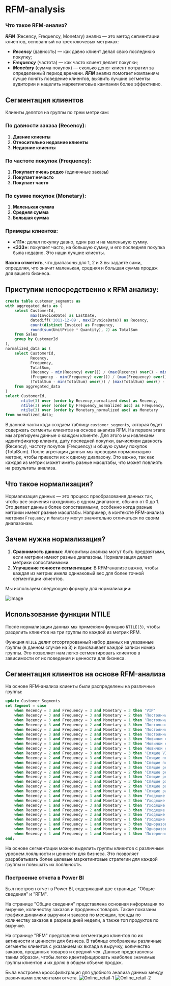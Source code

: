# RFM-analysis

### Что такое RFM-анализ?

***RFM*** (Recency, Frequency, Monetary) анализ — это метод сегментации клиентов, основанный на трех ключевых метриках:
-	***Recency*** (давность) — как давно клиент делал свою последнюю покупку;
-	***Frequency*** (частота) — как часто клиент делает покупки;
-	***Monetary*** (сумма покупок) — сколько денег клиент потратил за определенный период времени.
***RFM*** анализ помогает компаниям лучше понять поведение клиентов, выявить лучшие сегменты аудитории и нацелить маркетинговые кампании более эффективно.

## Сегментация клиентов

Клиенты делятся на группы по трем метрикам:

### По давности заказа (Recency):
1. **Давние клиенты**
2. **Относительно недавние клиенты**
3. **Недавние клиенты**

### По частоте покупок (Frequency):
1. **Покупает очень редко** (единичные заказы)
2. **Покупает нечасто**
3. **Покупает часто**

### По сумме покупок (Monetary):
1. **Маленькая сумма**
2. **Средняя сумма**
3. **Большая сумма**

### Примеры клиентов:
- **«111»**: делал покупку давно, один раз и на маленькую сумму.
- **«333»**: покупает часто, на большую сумму, и его последняя покупка была недавно. Это наши лучшие клиенты.

**Важно отметить**, что диапазоны для 1, 2 и 3 вы задаете сами, определяя, что значит маленькая, средняя и большая сумма продаж для вашего бизнеса.

## Приступим непосредственно к RFM анализу:

```sql
create table customer_segments as
with aggregated_data as (
    select CustomerId,
           max(InvoiceDate) as LastDate,
           datediff('2011-12-09', max(InvoiceDate)) as Recency,
           count(distinct Invoice) as Frequency,
           round(sum(UnitPrice * Quantity), 2) as TotalSum
    from Sales
    group by CustomerId
),
normalized_data as (
    select CustomerId,
           Recency,
           Frequency,
           TotalSum,
           (Recency - min(Recency) over()) / (max(Recency) over() - min(Recency) over()) as Recency_normalized,
           (Frequency - min(Frequency) over()) / (max(Frequency) over() - min(Frequency) over()) as Frequency_normalized,
           (TotalSum - min(TotalSum) over()) / (max(TotalSum) over() - min(TotalSum) over()) as Monetary_normalized
    from aggregated_data
)
select CustomerId,
       ntile(3) over (order by Recency_normalized desc) as Recency,
       ntile(3) over (order by Frequency_normalized asc) as Frequency,
       ntile(3) over (order by Monetary_normalized asc) as Monetary
from normalized_data;
```
В данной части кода создаем таблицу `customer_segments`, которая будет содержать сегменты клиентов на основе анализа RFM. На первом этапе мы агрегируем данные о каждом клиенте. Для этого мы извлекаем идентификатор клиента, дату последней покупки, вычисляем давность (Recency), частоту покупок (Frequency) и общую сумму покупок (TotalSum). После агрегации данных мы проводим нормализацию метрик, чтобы привести их к одному диапазону. Это важно, так как каждая из метрик может иметь разные масштабы, что может повлиять на результаты анализа.

## Что такое нормализация?

Нормализация данных — это процесс преобразования данных так, чтобы все значения находились в одном диапазоне, обычно от 0 до 1. Это делает данные более сопоставимыми, особенно когда разные метрики имеют разные масштабы. Например, в контексте RFM-анализа метрики `Frequency` и `Monetary` могут значительно отличаться по своим диапазонам.

## Зачем нужна нормализация?

1. **Сравнимость данных**: Алгоритмы анализа могут быть предвзятыми, если метрики имеют разные диапазоны. Нормализация делает метрики сопоставимыми.
2. **Улучшение точности сегментации**: В RFM-анализе важно, чтобы каждая из метрик имела одинаковый вес для более точной сегментации клиентов.

Мы используем следующую формулу для нормализации:

![image](https://github.com/user-attachments/assets/89edf972-141c-4652-bc0d-440358822bc3)


## Использование функции NTILE

После нормализации данных мы применяем функцию `NTILE(3)`, чтобы разделить клиентов на три группы по каждой из метрик RFM.

Функция `NTILE` делит отсортированный набор данных на указанные группы (в данном случае на 3) и присваивает каждой записи номер группы. Это позволяет нам легко сегментировать клиентов в зависимости от их поведения и ценности для бизнеса.
## Сегментация клиентов на основе RFM-анализа

На основе RFM-анализа клиенты были распределены на  различные группы:

```sql
update Customer_Segments
set Segment = case 
    when Recency = 3 and Frequency = 3 and Monetary = 3 then 'VIP'
    when Recency = 3 and Frequency = 3 and Monetary = 2 then 'Постоянные со средним чеком'
    when Recency = 3 and Frequency = 3 and Monetary = 1 then 'Постоянные с маленьким чеком'
    when Recency = 3 and Frequency = 2 and Monetary = 3 then 'Постоянные с высоким чеком'
    when Recency = 3 and Frequency = 2 and Monetary = 2 then 'Постоянные со средним чеком'
    when Recency = 3 and Frequency = 2 and Monetary = 1 then 'Постоянные с маленьким чеком'
    when Recency = 3 and Frequency = 1 and Monetary = 3 then 'Новички с высоким чеком'
    when Recency = 3 and Frequency = 1 and Monetary = 2 then 'Новички со средним чеком'
    when Recency = 3 and Frequency = 1 and Monetary = 1 then 'Новички с маленьким чеком'
    when Recency = 2 and Frequency = 3 and Monetary = 3 then 'Спящие VIP'
    when Recency = 2 and Frequency = 3 and Monetary = 2 then 'Спящие постоянные со средним чеком'
    when Recency = 2 and Frequency = 3 and Monetary = 1 then 'Спящие постоянные с маленьким чеком'
    when Recency = 2 and Frequency = 2 and Monetary = 3 then 'Спящие редкие с высоким чеком'
    when Recency = 2 and Frequency = 2 and Monetary = 2 then 'Спящие редкие со средним чеком'
    when Recency = 2 and Frequency = 2 and Monetary = 1 then 'Спящие редкие с маленьким чеком'
    when Recency = 2 and Frequency = 1 and Monetary = 3 then 'Спящие разовые'
    when Recency = 2 and Frequency = 1 and Monetary = 2 then 'Спящие разовые'
    when Recency = 2 and Frequency = 1 and Monetary = 1 then 'Спящие разовые'
    when Recency = 1 and Frequency = 3 and Monetary = 3 then 'Уходящие VIP'
    when Recency = 1 and Frequency = 3 and Monetary = 2 then 'Уходящие постоянные'
    when Recency = 1 and Frequency = 3 and Monetary = 1 then 'Уходящие постоянные'
    when Recency = 1 and Frequency = 2 and Monetary = 3 then 'Уходящие редкие'
    when Recency = 1 and Frequency = 2 and Monetary = 2 then 'Уходящие редкие'
    when Recency = 1 and Frequency = 2 and Monetary = 1 then 'Уходящие редкие'
    when Recency = 1 and Frequency = 1 and Monetary = 3 then 'Одноразовые'
    when Recency = 1 and Frequency = 1 and Monetary = 2 then 'Одноразовые'
    when Recency = 1 and Frequency = 1 and Monetary = 1 then 'Потерянные экономные'
end;
```
На основе сегментации можно выделить группы клиентов с различным уровнем лояльности и ценности для бизнеса. Это позволяет разрабатывать более целевые маркетинговые стратегии для каждой группы и повышать их лояльность.

### Построение отчета в Power BI
Был построен отчет в Power BI, содержащий две страницы: "Общие сведения" и "RFM".

На странице "Общие сведения" представлена основная информация по выручке, количеству заказов и проданных товаров. Также показаны графики динамики выручки и заказов по месяцам, тренды по количеству заказов в разрезе дней недели, а также топ продуктов по выручке.

На странице "RFM" представлена сегментация клиентов по их активности и ценности для бизнеса. В таблице отображены различные сегменты клиентов с указанием их вклада в выручку, количество заказов, проданных товаров и средний чек. Данные представлены таким образом, чтобы легко идентифицировать наиболее значимые группы клиентов и их долю в общем объеме продаж.

Была настроена кроссфильтрация для удобного анализа данных между различными элементами отчета.
![Online_retail-1](https://github.com/user-attachments/assets/79c27fb3-7558-4768-a659-117e4872524d)
![Online_retail-2](https://github.com/user-attachments/assets/09609759-a5b4-423e-828d-1fb70e3c3fd2)


